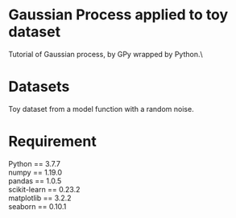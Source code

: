 # Gaussian Process applied to toy dataset
Tutorial of Gaussian process, by GPy wrapped by Python.\

# Datasets
Toy dataset from a model function with a random noise.

# Requirement
Python == 3.7.7 \
numpy == 1.19.0 \
pandas == 1.0.5 \
scikit-learn == 0.23.2 \
matplotlib == 3.2.2 \
seaborn == 0.10.1

